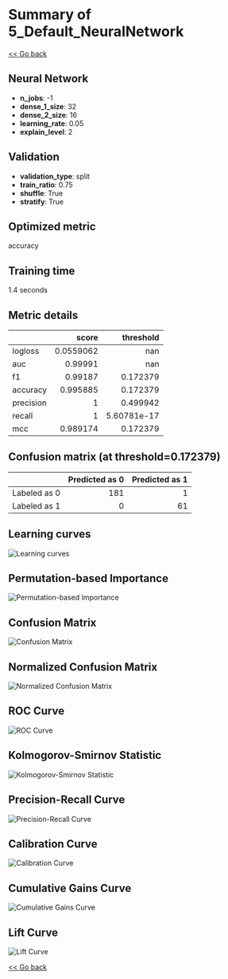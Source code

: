 # Summary of 5_Default_NeuralNetwork

[<< Go back](../README.md)


## Neural Network
- **n_jobs**: -1
- **dense_1_size**: 32
- **dense_2_size**: 16
- **learning_rate**: 0.05
- **explain_level**: 2

## Validation
 - **validation_type**: split
 - **train_ratio**: 0.75
 - **shuffle**: True
 - **stratify**: True

## Optimized metric
accuracy

## Training time

1.4 seconds

## Metric details
|           |     score |     threshold |
|:----------|----------:|--------------:|
| logloss   | 0.0559062 | nan           |
| auc       | 0.99991   | nan           |
| f1        | 0.99187   |   0.172379    |
| accuracy  | 0.995885  |   0.172379    |
| precision | 1         |   0.499942    |
| recall    | 1         |   5.60781e-17 |
| mcc       | 0.989174  |   0.172379    |


## Confusion matrix (at threshold=0.172379)
|              |   Predicted as 0 |   Predicted as 1 |
|:-------------|-----------------:|-----------------:|
| Labeled as 0 |              181 |                1 |
| Labeled as 1 |                0 |               61 |

## Learning curves
![Learning curves](learning_curves.png)

## Permutation-based Importance
![Permutation-based Importance](permutation_importance.png)
## Confusion Matrix

![Confusion Matrix](confusion_matrix.png)


## Normalized Confusion Matrix

![Normalized Confusion Matrix](confusion_matrix_normalized.png)


## ROC Curve

![ROC Curve](roc_curve.png)


## Kolmogorov-Smirnov Statistic

![Kolmogorov-Smirnov Statistic](ks_statistic.png)


## Precision-Recall Curve

![Precision-Recall Curve](precision_recall_curve.png)


## Calibration Curve

![Calibration Curve](calibration_curve_curve.png)


## Cumulative Gains Curve

![Cumulative Gains Curve](cumulative_gains_curve.png)


## Lift Curve

![Lift Curve](lift_curve.png)



[<< Go back](../README.md)
